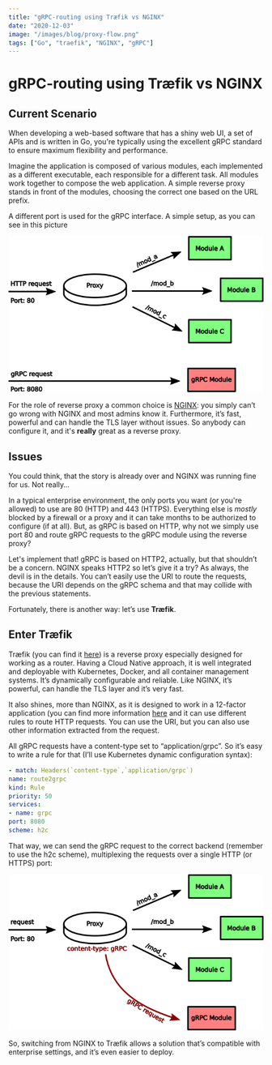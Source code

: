 ```yaml
---
title: "gRPC-routing using Træfik vs NGINX"
date: "2020-12-03"
image: "/images/blog/proxy-flow.png"
tags: ["Go", "traefik", "NGINX", "gRPC"]
---
```


# gRPC-routing using Træfik vs NGINX

## Current Scenario

When developing a web-based software that has a shiny web UI, a set of APIs and is written in Go, you're typically using the excellent gRPC standard to ensure maximum flexibility and performance.

Imagine the application is composed of various modules, each implemented as a different executable, each responsible for a different task. 
All modules work together to compose the web application. A simple reverse proxy stands in front of the modules, choosing the correct one based on the URL prefix. 

A different port is used for the gRPC interface. A simple setup, as you can see in this picture

![NGINX](/images/blog/grpc-flow.png "NGINX as Proxy")

For the role of reverse proxy a common choice is [NGINX](https://www.nginx.com/): you simply can’t go wrong with NGINX and most admins know it. 
Furthermore, it’s fast, powerful and can handle the TLS layer without issues. 
So anybody can configure it, and it's **really** great as a reverse proxy.

## Issues

You could think, that the story is already over and NGINX was running fine for us. Not really…

In a typical enterprise environment, the only ports you want (or you're allowed) to use are 80 (HTTP) and 443 (HTTPS). Everything else is *mostly* blocked by a firewall or a proxy and it can take months to be authorized to configure (if at all).
But, as gRPC is based on HTTP, why not we simply use port 80 and route gRPC requests to the gRPC module using the reverse proxy?

Let's implement that! gRPC is based on HTTP2, actually, but that shouldn’t be a concern. NGINX speaks HTTP2 so let’s give it a try?
As always, the devil is in the details.
You can’t easily use the URI to route the requests, because the URI depends on the gRPC schema and that may collide with the previous statements. 

Fortunately, there is another way: let’s use **Træfik**.

## Enter Træfik

Træfik (you can find it [here](https://traefik.io/traefik/)) is a reverse proxy especially designed for working as a router. Having a Cloud Native approach, it is well integrated and deployable with Kubernetes, Docker, and all container management systems. 
It’s dynamically configurable and reliable. Like NGINX, it’s powerful, can handle the TLS layer and it’s very fast. 

It also shines, more than NGINX, as it is designed to work in a 12-factor application (you can find more information [here](https://12factor.net) and it can use different rules to route HTTP requests. 
You can use the URI, but you can also use other information extracted from the request.

All gRPC requests have a content-type set to “application/grpc”. So it’s easy to write a rule for that (I’ll use Kubernetes dynamic configuration syntax):

```yaml
- match: Headers(`content-type`,`application/grpc`) 
name: route2grpc
kind: Rule
priority: 50
services:
- name: grpc
port: 8080
scheme: h2c
```

That way, we can send the gRPC request to the correct backend (remember to use the h2c scheme), multiplexing the requests over a single HTTP (or HTTPS) port:

![Træfik](/images/blog/proxy-flow.png "Træfik as proxy")

So, switching from NGINX to Træfik allows a solution that’s compatible with enterprise settings, and it’s even easier to deploy.

